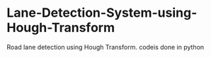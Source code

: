 # Lane-Detection-System-using-Hough-Transform
Road lane detection using Hough Transform. codeis done in python
